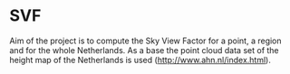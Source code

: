 # SVF
Aim of the project is to compute the Sky View Factor for a point, a region and for the whole Netherlands.
As a base the point cloud data set of the height map of the Netherlands is used (http://www.ahn.nl/index.html).

